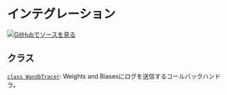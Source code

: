 # インテグレーション

[![](https://www.tensorflow.org/images/GitHub-Mark-32px.png)GitHubでソースを見る](https://www.github.com/wandb/client/tree/c4726707ed83ebb270a2cf84c4fd17b8684ff699/wandb/__init__.py)

## クラス

[`class WandbTracer`](./wandbtracer.md): Weights and Biasesにログを送信するコールバックハンドラ。